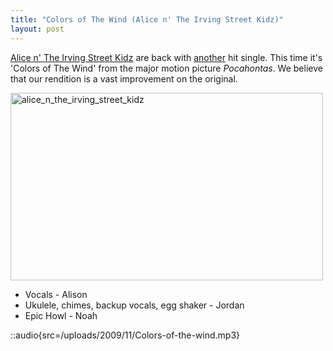 ```yaml
---
title: "Colors of The Wind (Alice n' The Irving Street Kidz)"
layout: post
---
```


[Alice n' The Irving Street Kidz](http://blog.classicalcode.com/tag/alice-n-the-irving-street-kidz/) are back with [another](/blog/alice-n-the-irving-street-kidz/) hit single. This time it's 'Colors of The Wind' from the major motion picture <em>Pocahontas</em>. We believe that our rendition is a vast improvement on the original.

<a href="/uploads/2009/11/alice_n_the_irving_street_kidz.jpg"><img class="aligncenter size-full wp-image-696" title="alice_n_the_irving_street_kidz" src="/uploads/2009/11/alice_n_the_irving_street_kidz.jpg" alt="alice_n_the_irving_street_kidz" width="500" height="300" /></a>

- Vocals - Alison
- Ukulele, chimes, backup vocals, egg shaker - Jordan
- Epic Howl - Noah

::audio{src=/uploads/2009/11/Colors-of-the-wind.mp3}

